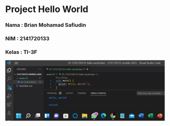 # Project Hello World

### Nama : Brian Mohamad Safiudin
### NIM : 2141720133
### Kelas : TI-3F
![Screenshot hello_world](docs/hello_world.png)
